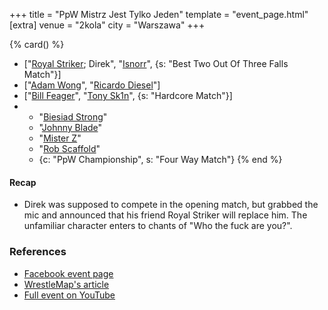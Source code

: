 +++
title = "PpW Mistrz Jest Tylko Jeden"
template = "event_page.html"
[extra]
venue = "2kola"
city = "Warszawa"
+++

{% card() %}
- ["[Royal Striker](@/w/royal-striker.md); Direk", "[Isnorr](@/w/isnorr.md)", {s: "Best
      Two Out Of Three Falls Match"}]
- ["[Adam Wong](@/w/adam-wong.md)", "[Ricardo Diesel](@/w/ricardo-diesel.md)"]
- ["[Bill Feager](@/w/feager.md)", "[Tony Sk1n](@/w/tony-sk1n.md)", {s: "Hardcore
      Match"}]
- - "[Biesiad Strong](@/w/biesiad.md)"
  - "[Johnny Blade](@/w/johnny-blade.md)"
  - "[Mister Z](@/w/mister-z.md)"
  - "[Rob Scaffold](@/w/rob-scaffold.md)"
  - {c: "PpW Championship", s: "Four Way Match"}
{% end %}

#### Recap

* Direk was supposed to compete in the opening match, but grabbed the mic and announced that his friend Royal Striker will replace him. The unfamiliar character enters to chants of "Who the fuck are you?".

### References

* [Facebook event page](https://www.facebook.com/events/469423497960404)
* [WrestleMap's article](https://www.wrestlemap.com/news/1drguugh9ebvne7mytbnm3sez4nga9)
* [Full event on YouTube](https://www.youtube.com/watch?v=tN_R7MRMeys)
